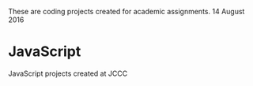 These are coding projects created for academic assignments.
14 August 2016
# JavaScript
JavaScript projects created at JCCC
